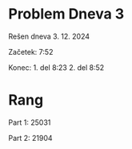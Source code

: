 # Problem Dneva 3

Rešen dneva 3. 12. 2024

Začetek: 7:52

Konec: 1. del 8:23 2. del 8:52

# Rang

Part 1: 25031 

Part 2: 21904